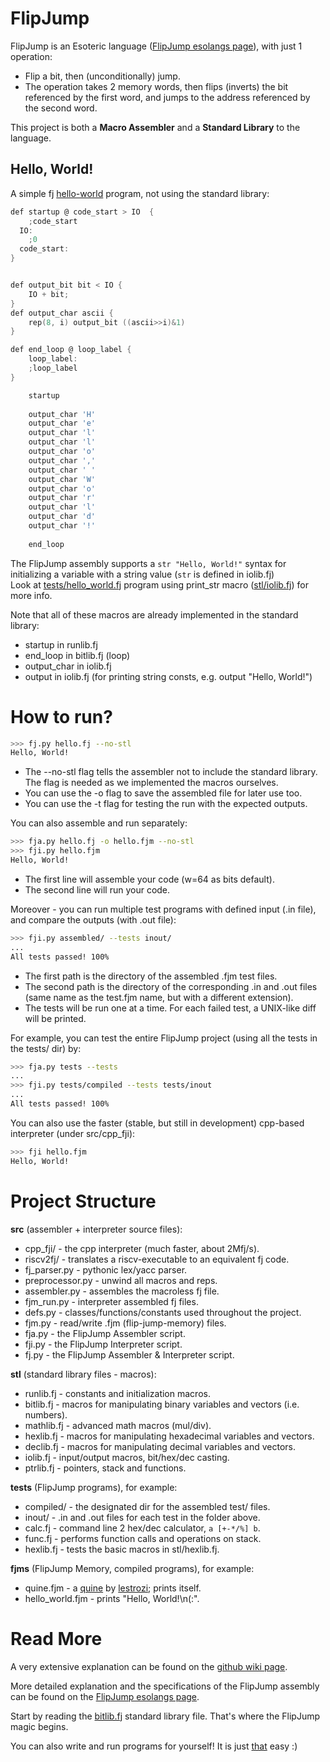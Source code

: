 # FlipJump

FlipJump is an Esoteric language ([FlipJump esolangs page](https://esolangs.org/wiki/FlipJump)), with just 1 operation:  
- Flip a bit, then (unconditionally) jump.  
- The operation takes 2 memory words, then flips (inverts) the bit referenced by the first word, and jumps to the address referenced by the second word.  

This project is both a **Macro Assembler** and a **Standard Library** to the language.

## Hello, World!

A simple fj [hello-world](tests/hello_no-stl.fj) program, not using the standard library:

```c
def startup @ code_start > IO  {
    ;code_start
  IO:
    ;0
  code_start:
}


def output_bit bit < IO {
    IO + bit;
}
def output_char ascii {
    rep(8, i) output_bit ((ascii>>i)&1)
}

def end_loop @ loop_label {
    loop_label:
    ;loop_label
}

    startup
    
    output_char 'H'
    output_char 'e'
    output_char 'l'
    output_char 'l'
    output_char 'o'
    output_char ','
    output_char ' '
    output_char 'W'
    output_char 'o'
    output_char 'r'
    output_char 'l'
    output_char 'd'
    output_char '!'
    
    end_loop

```

The FlipJump assembly supports a ```str "Hello, World!"``` syntax for initializing a variable with a string value (```str``` is defined in iolib.fj)  
Look at [tests/hello_world.fj](tests/hello_world_with_str.fj) program using print_str macro ([stl/iolib.fj](stl/iolib.fj)) for more info.

Note that all of these macros are already implemented in the standard library:
- startup      in runlib.fj
- end_loop     in bitlib.fj (loop)
- output_char  in iolib.fj
- output       in iolib.fj  (for printing string consts, e.g. output "Hello, World!")

# How to run?

```bash
>>> fj.py hello.fj --no-stl
Hello, World!
```

  - The --no-stl flag tells the assembler not to include the standard library. The flag is needed as we implemented the macros ourselves.
  - You can use the -o flag to save the assembled file for later use too.
  - You can use the -t flag for testing the run with the expected outputs.

You can also assemble and run separately:

```bash
>>> fja.py hello.fj -o hello.fjm --no-stl
>>> fji.py hello.fjm
Hello, World!
```

- The first line will assemble your code (w=64 as bits default).
- The second line will run your code.

Moreover - you can run multiple test programs with defined input (.in file), and compare the outputs (with .out file):

```bash
>>> fji.py assembled/ --tests inout/
...
All tests passed! 100%
```

- The first path is the directory of the assembled .fjm test files.
- The second path is the directory of the corresponding .in and .out files (same name as the test.fjm name, but with a different extension).
- The tests will be run one at a time. For each failed test, a UNIX-like diff will be printed.

For example, you can test the entire FlipJump project (using all the tests in the tests/ dir) by:

```bash
>>> fja.py tests --tests
...
>>> fji.py tests/compiled --tests tests/inout
...
All tests passed! 100%
```

You can also use the faster (stable, but still in development) cpp-based interpreter (under src/cpp_fji):

```bash
>>> fji hello.fjm
Hello, World!
```


# Project Structure

**src** (assembler + interpreter source files):
  - cpp_fji/        - the cpp interpreter (much faster, about 2Mfj/s).
  - riscv2fj/       - translates a riscv-executable to an equivalent fj code.
  - fj_parser.py    - pythonic lex/yacc parser.
  - preprocessor.py - unwind all macros and reps.
  - assembler.py    - assembles the macroless fj file.
  - fjm_run.py      - interpreter assembled fj files.
  - defs.py         - classes/functions/constants used throughout the project.
  - fjm.py          - read/write .fjm (flip-jump-memory) files.
  - fja.py          - the FlipJump Assembler script.
  - fji.py          - the FlipJump Interpreter script.
  - fj.py           - the FlipJump Assembler & Interpreter script.

**stl** (standard library files - macros):
  - runlib.fj   - constants and initialization macros.
  - bitlib.fj   - macros for manipulating binary variables and vectors (i.e. numbers).
  - mathlib.fj  - advanced math macros (mul/div).
  - hexlib.fj   - macros for manipulating hexadecimal variables and vectors.
  - declib.fj   - macros for manipulating decimal variables and vectors.
  - iolib.fj    - input/output macros, bit/hex/dec casting.
  - ptrlib.fj   - pointers, stack and functions.

**tests** (FlipJump programs), for example:
  - compiled/   - the designated dir for the assembled test/ files.
  - inout/      - .in and .out files for each test in the folder above.
  - calc.fj     - command line 2 hex/dec calculator, ```a [+-*/%] b```.
  - func.fj     - performs function calls and operations on stack.
  - hexlib.fj   - tests the basic macros in stl/hexlib.fj.

**fjms** (FlipJump Memory, compiled programs), for example:
  - quine.fjm - a [quine](https://en.wikipedia.org/wiki/Quine_(computing)) by [lestrozi](https://github.com/lestrozi); prints itself.
  - hello_world.fjm - prints "Hello, World!\n(:".

# Read More

A very extensive explanation can be found on the [github wiki page](https://github.com/tomhea/flip-jump/wiki/Learn-FlipJump).

More detailed explanation and the specifications of the FlipJump assembly can be found on the [FlipJump esolangs page](https://esolangs.org/wiki/FlipJump).

Start by reading the [bitlib.fj](stl/bitlib.fj) standard library file. That's where the FlipJump magic begins.

You can also write and run programs for yourself! It is just [that](#how-to-run) easy :)

